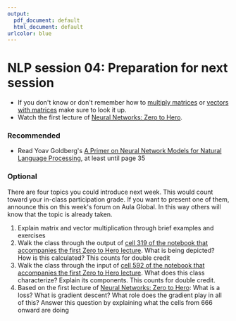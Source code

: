 ```yaml
---
output:
  pdf_document: default
  html_document: default
urlcolor: blue
---
```

# NLP session 04: Preparation for next session
 * If you don't know or don't remember how to [multiply matrices](https://www.khanacademy.org/math/precalculus/x9e81a4f98389efdf:matrices/x9e81a4f98389efdf:multiplying-matrices-by-matrices/a/multiplying-matrices) or [vectors with matrices](https://mbernste.github.io/posts/matrix_vector_mult/) make sure to look it up.
 * Watch the first lecture of [Neural Networks: Zero to Hero](https://karpathy.ai/zero-to-hero.html).
 
### Recommended

 * Read Yoav Goldberg's [A Primer on Neural Network Models for Natural Language Processing](https://arxiv.org/abs/1510.00726), at least until page 35

### Optional

There are four topics you could introduce next week. This would count toward your in-class participation grade. If you want to present one of them, announce this on this week's forum on Aula Global. In this way others will know that the topic is already taken. 

  1. Explain matrix and vector multiplication through brief examples and exercises
  2. Walk the class through the output of [cell 319 of the notebook that accompanies the first Zero to Hero lecture](https://github.com/karpathy/nn-zero-to-hero/blob/master/lectures/micrograd/micrograd_lecture_second_half_roughly.ipynb). What is being depicted? How is this calculated? This counts for double credit
  3. Walk the class through the input of [cell 592 of the notebook that accompanies the first Zero to Hero lecture](https://github.com/karpathy/nn-zero-to-hero/blob/master/lectures/micrograd/micrograd_lecture_second_half_roughly.ipynb). What does this class characterize? Explain its components. This counts for double credit.
  4. Based on the first lecture of [Neural Networks: Zero to Hero](https://karpathy.ai/zero-to-hero.html): What is a loss? What is gradient descent? What role does the gradient play in all of this? Answer this question by explaining what the cells from 666 onward are doing 
   
